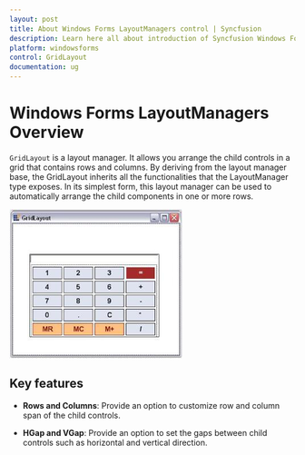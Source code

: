 ```yaml
---
layout: post
title: About Windows Forms LayoutManagers control | Syncfusion
description: Learn here all about introduction of Syncfusion Windows Forms LayoutManagers control, its elements and more details.
platform: windowsforms
control: GridLayout
documentation: ug
---
```


# Windows Forms LayoutManagers Overview

`GridLayout` is a layout manager. It allows you arrange the child controls in a grid that contains rows and columns. By deriving from the layout manager base, the GridLayout inherits all the functionalities that the LayoutManager type exposes. In its simplest form, this layout manager can be used to automatically arrange the child components in one or more rows.

![GridLayout for Windows Forms allows to arrange child controls in a grid containing rows and columns](overview_images/windowsforms-arrange-child-controls.jpeg)

## Key features

* **Rows and Columns**: Provide an option to customize row and column span of the child controls.

* **HGap and VGap**: Provide an option to set the gaps between child controls such as horizontal and vertical direction.

